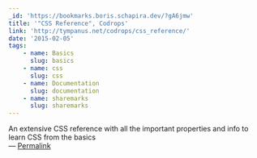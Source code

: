 ```yaml
---
_id: 'https://bookmarks.boris.schapira.dev/?gA6jmw'
title: '"CSS Reference", Codrops'
link: 'http://tympanus.net/codrops/css_reference/'
date: '2015-02-05'
tags:
    - name: Basics
      slug: basics
    - name: css
      slug: css
    - name: Documentation
      slug: documentation
    - name: sharemarks
      slug: sharemarks
---
```


An extensive CSS reference with all the important properties and info to learn
CSS from the basics <br>&#8212;
<a href="https://bookmarks.boris.schapira.dev/?gA6jmw" title="Permalink">Permalink</a>
